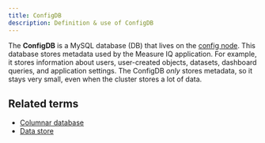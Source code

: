 ```yaml
---
title: ConfigDB 
description: Definition & use of ConfigDB 
---
```

The **ConfigDB** is a MySQL database (DB) that lives on the [config node](../config-node). This database stores metadata used by the Measure IQ application. For example, it stores information about users, user-created objects, datasets, dashboard queries, and application settings. The ConfigDB *only* stores metadata, so it stays very small, even when the cluster stores a lot of data. 

## Related terms

- [Columnar database](../columnar-database)
- [Data store](../data-store)